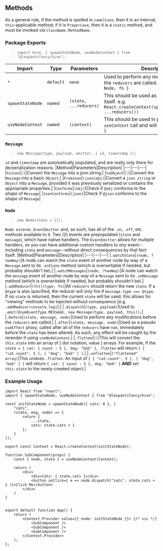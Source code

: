 ## Methods
As a general rule, if the method is spelled in `camelCase`, then it is an internal, `this`-applicable method; if it is `ProperCase`, then it is a `static` method, and must be invoked via `ClassName.MethodName`.

### Package Exports
> `import Hive, { spawnStateNode, useNodeContext } from "@lespantsfancy/hive";`

|Import|Type|Parameters|Description|
|---|---|---|---|
|`*`|`default`|`none`|Used to perform any modifications before the `reducers` are called.  Contains `{ Message, Node, fn }`|
|`spawnStateNode`|`named`|`(state, ...reducers)`|This should be used as the `React:Context` itself.  e.g. `React.createContext(spawnStateNode(state, ...reducers)))`|
|`useNodeContext`|`named`|`(context)`|This should be used in place of any `useContext` call and will return `{ node, state }`|

### `Message`
> `new Message(type, payload, emitter, { id, timestamp });`

`id` and `timestamp` are automatically populated, and are really only there for de/serialization reasons.
|Method|Parameters|Description|
|---|---|---|
|`toJson`|`()`|Convert the `Message` into a json string.|
|`toObject`|`()`|Convert the `Message` into a basic `Object`.|
|`FromJson`|`(json|obj)`|Convert a `json string` or `Object` into a `Message`, provided it was previously serialized or contains the appropriate properties.|
|`Conforms`|`(obj)`|Check if `@obj` conforms to the *shape* of `Message`|
|`JsonConforms`|`(json)`|Check if `@json` conforms to the *shape* of `Message`|

### `Node`
> `new Node(state = {});`

`Node extends EventEmitter` and, as such, has all of the `.on`, `.off`, etc. methods available to it.  Two (2) events are prepopulated (`state` and `message`), which have native handlers.  The `EventEmitter` allows for multiple handlers, so you can have additional custom handlers to *any* event--including `state` and `message`--without direct consequences by that fact itself.
|Method|Parameters|Description|
|---|---|---|
|`.watchState`|`(node, ?twoWay)`|A node can watch the `state` event of another node by way of a `Message` sent to its `.onState` method (which is overwritable if needed, but probably shouldn't be).|
|`.watchMessages`|`(node, ?twoWay)`|A node can watch the `message` event of another node by way of a `Message` sent to its `.onMessage` method (which is overwritable if needed, but probably shouldn't be).|
|`.addReducer`|`(fn)|(type, fn)`|All `reducers` should return the new `state`.  If a `@type` is also specified, the reducer will only fire if `message.type === @type`.  If no `state` is returned, then the current `state` will be used; this allows for "viewing" methods to be injected without consequence [e.g. `.addReducer(console.log)`].|
|`.dispatch`|`(type, payload)`|Used to `.emit(EnumEventType.MESSAGE, new Message(type, payload, this));`|
|`.before`|`(state, message, node)`|Used to perform any modifications before the `reducers` are called.|
|`.after`|`(state, message, node)`|Used as a pseudo `useEffect` proxy, called after all of the `reducers` have run, immediately before the `state` has been altered.  As such, any effect will be caught by the rerender if using `useNodeContext`.|
|`.flatten`|`()`|This will convert the `this.state` into an array of [ dot notation, value ] arrays.  For example, if the `state = { cat: { count : 5 }, dog: "bob" }`, `.flatten` will return `[ [ "cat.count", 5 ], [ "dog", "bob" ] ]`.|
|`.unflatten`|`("flattened" array)`|This undoes `.flatten`.  An input of `[ [ "cat.count", 5 ], [ "dog", "bob" ] ]` will return `{ cat: { count : 5 }, dog: "bob" }` ***AND*** *set `this.state`* to the newly-created object.|

### Example Usage
```
import React from "react";
import { spawnStateNode, useNodeContext } from "@lespantsfancy/hive";

const initStateNode = spawnStateNode({ cats: 0 }, [
    "cats",
    (state, msg, node) => {
        return {
            ...state,
            cats: state.cats + 1
        };
    }
]);

export const Context = React.createContext(initStateNode);

function SubComponent(props) {
    const { node, state } = useNodeContext(Context);
    
    return (
        <div>
            <div>Cats: { state.cats }</div>
            <button onClick={ e => node.dispatch("cats", state.cats + 1 )}>Click Me</button>
        </div>
    )
}


export default function App() {
    return (
        <Context.Provider value={{ node: initStateNode }}> {/* sic */}
            <SubComponent />
            <SubComponent />
            <SubComponent />
        </Context.Provider>
    );
};
```